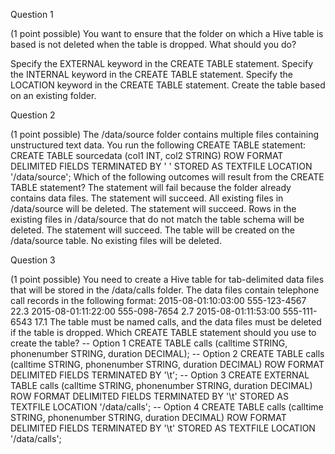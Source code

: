 Question 1

(1 point possible)
You want to ensure that the folder on which a Hive table is based is not deleted when the table is dropped. What should you do?

 Specify the EXTERNAL keyword in the CREATE TABLE statement.  Specify the INTERNAL keyword in the CREATE TABLE statement.  Specify the LOCATION keyword in the CREATE TABLE statement.  Create the table based on an existing folder.

Question 2

(1 point possible)
The /data/source folder contains multiple files containing unstructured text data. You run the following CREATE TABLE statement:
CREATE TABLE sourcedata
(col1 INT,
 col2 STRING)
ROW FORMAT DELIMITED FIELDS TERMINATED BY ' '
STORED AS TEXTFILE LOCATION '/data/source';
Which of the following outcomes will result from the CREATE TABLE statement?
 The statement will fail because the folder already contains data files.  The statement will succeed. All existing files in /data/source will be deleted.  The statement will succeed. Rows in the existing files in /data/source that do not match the table schema will be deleted.  The statement will succeed. The table will be created on the /data/source table. No existing files will be deleted.


Question 3

(1 point possible)
You need to create a Hive table for tab-delimited data files that will be stored in the /data/calls folder. The data files contain telephone call records in the following format:
2015-08-01:10:03:00    555-123-4567    22.3
2015-08-01:11:22:00    555-098-7654    2.7
2015-08-01:11:53:00    555-111-6543    17.1
The table must be named calls, and the data files must be deleted if the table is dropped.
Which CREATE TABLE statement should you use to create the table?
 -- Option 1
CREATE TABLE calls
(calltime STRING,
 phonenumber STRING,
 duration DECIMAL);
 -- Option 2
CREATE TABLE calls
(calltime STRING,
 phonenumber STRING,
 duration DECIMAL)
ROW FORMAT DELIMITED FIELDS TERMINATED BY '\t';
 -- Option 3
CREATE EXTERNAL TABLE calls
(calltime STRING,
 phonenumber STRING,
 duration DECIMAL)
ROW FORMAT DELIMITED FIELDS TERMINATED BY '\t'
STORED AS TEXTFILE LOCATION '/data/calls';
 -- Option 4
CREATE TABLE calls
(calltime STRING,
 phonenumber STRING,
 duration DECIMAL)
ROW FORMAT DELIMITED FIELDS TERMINATED BY '\t'
STORED AS TEXTFILE LOCATION '/data/calls';

